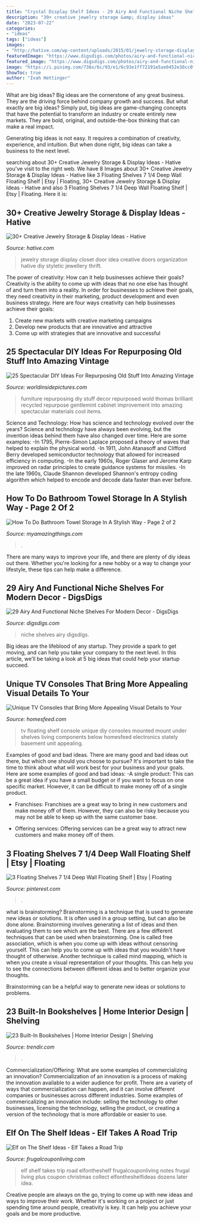 ```yaml
---
title: "Crystal Display Shelf Ideas - 29 Airy And Functional Niche Shelves For Modern Decor"
description: "30+ creative jewelry storage &amp; display ideas"
date: "2023-07-22"
categories:
- "ideas"
tags: ["ideas"]
images:
- "http://hative.com/wp-content/uploads/2015/01/jewelry-storage-display-ideas/31-old-closet-door-display-idea.jpg"
featuredImage: "https://www.digsdigs.com/photos/airy-and-functional-niche-shelves-for-modern-decor-1.jpg"
featured_image: "https://www.digsdigs.com/photos/airy-and-functional-niche-shelves-for-modern-decor-1.jpg"
image: "https://i.pinimg.com/736x/6c/93/e1/6c93e1ff72191e5ae0452e30cc0ff26b.jpg"
ShowToc: true
author: "Ivah Hettinger"
---
```



What are big ideas?
Big ideas are the cornerstone of any great business. They are the driving force behind company growth and success. But what exactly are big ideas?
Simply put, big ideas are game-changing concepts that have the potential to transform an industry or create entirely new markets. They are bold, original, and outside-the-box thinking that can make a real impact.

Generating big ideas is not easy. It requires a combination of creativity, experience, and intuition. But when done right, big ideas can take a business to the next level.

	

		
searching about 30+ Creative Jewelry Storage &amp; Display Ideas - Hative you've visit to the right web. We have 8 Images about 30+ Creative Jewelry Storage &amp; Display Ideas - Hative like 3 Floating Shelves 7 1/4 Deep Wall Floating Shelf | Etsy | Floating, 30+ Creative Jewelry Storage &amp; Display Ideas - Hative and also 3 Floating Shelves 7 1/4 Deep Wall Floating Shelf | Etsy | Floating. Here it is:
		
    
## 30+ Creative Jewelry Storage &amp; Display Ideas - Hative

<img loading=lazy src="http://hative.com/wp-content/uploads/2015/01/jewelry-storage-display-ideas/31-old-closet-door-display-idea.jpg" onerror="this.onerror=null;this.src='https://tse3.mm.bing.net/th?id=OIP.WDmjR3YVnfWx-6geBf_6-wHaJ4&amp;pid=15.1';" alt="30+ Creative Jewelry Storage &amp; Display Ideas - Hative">

_Source: hative.com_

>jewelry storage display closet door idea creative doors organization hative diy styletic jewellery thrift. 

	

The power of creativity: How can it help businesses achieve their goals?
Creativity is the ability to come up with ideas that no one else has thought of and turn them into a reality. In order for businesses to achieve their goals, they need creativity in their marketing, product development and even business strategy. Here are four ways creativity can help businesses achieve their goals: 
1. Create new markets with creative marketing campaigns 
2. Develop new products that are innovative and attractive 
3. Come up with strategies that are innovative and successful 

    
## 25 Spectacular DIY Ideas For Repurposing Old Stuff Into Amazing Vintage

<img loading=lazy src="https://worldinsidepictures.com/wp-content/uploads/2014/03/846.jpg" onerror="this.onerror=null;this.src='https://tse2.mm.bing.net/th?id=OIP.PpXL-rMllcRfJG3BZarfrgAAAA&amp;pid=15.1';" alt="25 Spectacular DIY Ideas For Repurposing Old Stuff Into Amazing Vintage">

_Source: worldinsidepictures.com_

>furniture repurposing diy stuff decor repurposed wold thomas brilliant recycled repurpose gentlemint cabinet improvement into amazing spectacular materials cool items. 

	

Science and Technology: How has science and technology evolved over the years?
Science and technology have always been evolving, but the invention ideas behind them have also changed over time. Here are some examples: 
-In 1795, Pierre-Simon Laplace proposed a theory of waves that helped to explain the physical world. 
-In 1911, John Atanasoff and Clifford Berry developed semiconductor technology that allowed for increased efficiency in computing. 
-In the early 1960s, Roger Glaser and Jerome Karp improved on radar principles to create guidance systems for missiles.
-In the late 1960s, Claude Shannon developed Shannon's entropy coding algorithm which helped to encode and decode data faster than ever before.

    
## How To Do Bathroom Towel Storage In A Stylish Way - Page 2 Of 2

<img loading=lazy src="https://myamazingthings.com/wp-content/uploads/2017/06/towel-storage-6.jpg" onerror="this.onerror=null;this.src='https://tse1.mm.bing.net/th?id=OIP.xEqLoaLlHp86ZksMkWQGjAHaLH&amp;pid=15.1';" alt="How To Do Bathroom Towel Storage In A Stylish Way - Page 2 of 2">

_Source: myamazingthings.com_

>. 

	

There are many ways to improve your life, and there are plenty of diy ideas out there. Whether you're looking for a new hobby or a way to change your lifestyle, these tips can help make a difference.

    
## 29 Airy And Functional Niche Shelves For Modern Decor - DigsDigs

<img loading=lazy src="https://www.digsdigs.com/photos/airy-and-functional-niche-shelves-for-modern-decor-1.jpg" onerror="this.onerror=null;this.src='https://tse1.mm.bing.net/th?id=OIP.nQyWyZfJy4E9xXYDVbPaagHaLL&amp;pid=15.1';" alt="29 Airy And Functional Niche Shelves For Modern Decor - DigsDigs">

_Source: digsdigs.com_

>niche shelves airy digsdigs. 

	

Big ideas are the lifeblood of any startup. They provide a spark to get moving, and can help you take your company to the next level. In this article, we’ll be taking a look at 5 big ideas that could help your startup succeed.

    
## Unique TV Consoles That Bring More Appealing Visual Details To Your

<img loading=lazy src="https://homesfeed.com/wp-content/uploads/2015/07/unique-tv-consoles-on-wall-mounted-tv-console-with-media-storage-plus-speaker-and-flat-tv-on-white-wall.jpg" onerror="this.onerror=null;this.src='https://tse3.mm.bing.net/th?id=OIP.QJfWAuyusVLgXDiE28ReDwHaKl&amp;pid=15.1';" alt="Unique TV Consoles that Bring More Appealing Visual Details to Your">

_Source: homesfeed.com_

>tv floating shelf console unique diy consoles mounted mount under shelves living components below homesfeed electronics stately basement unit appealing. 

	

Examples of good and bad ideas.
There are many good and bad ideas out there, but which one should you choose to pursue? It's important to take the time to think about what will work best for your business and your goals. Here are some examples of good and bad ideas: 
-A single product: This can be a great idea if you have a small budget or if you want to focus on one specific market. However, it can be difficult to make money off of a single product.

- Franchises: Franchises are a great way to bring in new customers and make money off of them. However, they can also be risky because you may not be able to keep up with the same customer base.

- Offering services: Offering services can be a great way to attract new customers and make money off of them.

    
## 3 Floating Shelves 7 1/4 Deep Wall Floating Shelf | Etsy | Floating

<img loading=lazy src="https://i.pinimg.com/736x/6c/93/e1/6c93e1ff72191e5ae0452e30cc0ff26b.jpg" onerror="this.onerror=null;this.src='https://tse2.mm.bing.net/th?id=OIP.8eM7K1ZSp-6CHJIxEw6_mQHaJ3&amp;pid=15.1';" alt="3 Floating Shelves 7 1/4 Deep Wall Floating Shelf | Etsy | Floating">

_Source: pinterest.com_

>. 

	

what is brainstorming?
Brainstorming is a technique that is used to generate new ideas or solutions. It is often used in a group setting, but can also be done alone. Brainstorming involves generating a list of ideas and then evaluating them to see which are the best.
There are a few different techniques that can be used when brainstorming. One is called free association, which is when you come up with ideas without censoring yourself. This can help you to come up with ideas that you wouldn't have thought of otherwise. Another technique is called mind mapping, which is when you create a visual representation of your thoughts. This can help you to see the connections between different ideas and to better organize your thoughts.

Brainstorming can be a helpful way to generate new ideas or solutions to problems.

    
## 23 Built-In Bookshelves | Home Interior Design | Shelving

<img loading=lazy src="https://cdn.trendir.com/wp-content/uploads/2017/06/Display-kids-books-for-easy-reading-900x1380.jpg" onerror="this.onerror=null;this.src='https://tse2.mm.bing.net/th?id=OIP.8kIEQWb7zds420W6fdhGNgHaLW&amp;pid=15.1';" alt="23 Built-In Bookshelves | Home Interior Design | Shelving">

_Source: trendir.com_

>. 

	

Commercialization/Offering: What are some examples of commercializing an innovation?
Commercialization of an innovation is a process of making the innovation available to a wider audience for profit. There are a variety of ways that commercialization can happen, and it can involve different companies or businesses across different industries. Some examples of commericalizing an innovation include: selling the technology to other businesses, licensing the technology, selling the product, or creating a version of the technology that is more affordable or easier to use.

    
## Elf On The Shelf Ideas - Elf Takes A Road Trip

<img loading=lazy src="http://www.frugalcouponliving.com/wp-content/uploads/2013/11/elf-on-the-shelf-ideas-traffic-frugal-coupon-living.jpg" onerror="this.onerror=null;this.src='https://tse2.mm.bing.net/th?id=OIP.1IrDiDhNEyjuOvgzc6NBLQHaLH&amp;pid=15.1';" alt="Elf on The Shelf Ideas - Elf Takes a Road Trip">

_Source: frugalcouponliving.com_

>elf shelf takes trip road elfontheshelf frugalcouponliving notes frugal living plus coupon christmas collect elfontheshelfideas dozens later idea. 

	

Creative people are always on the go, trying to come up with new ideas and ways to improve their work. Whether it's working on a project or just spending time around people, creativity is key. It can help you achieve your goals and be more productive.

